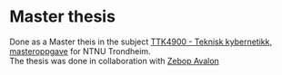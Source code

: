 # Master thesis
Done as a Master theis in the subject [TTK4900 - Teknisk kybernetikk, masteroppgave](https://www.ntnu.no/studier/emner/TTK4900#tab=omEmnet) for NTNU Trondheim.  
The thesis was done in collaboration with [Zebop Avalon](https://www.zebopavalon.com/pilot)